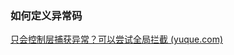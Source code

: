 ### 如何定义异常码

[只会控制层捕获异常？可以尝试全局拦截 (yuque.com)](https://www.yuque.com/magestack/12306/ldzu7zwy3l8vtp06#c8e5d6e4)